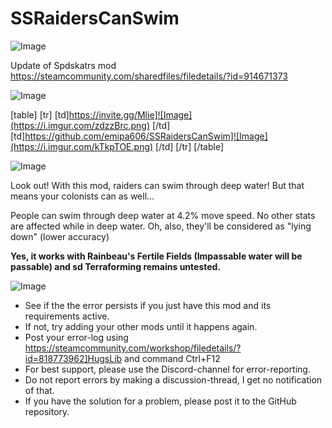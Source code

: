 # SSRaidersCanSwim

![Image](https://i.imgur.com/WAEzk68.png)

Update of Spdskatrs mod 
https://steamcommunity.com/sharedfiles/filedetails/?id=914671373

![Image](https://i.imgur.com/7Gzt3Rg.png)


[table]
	[tr]
		[td]https://invite.gg/Mlie]![Image](https://i.imgur.com/zdzzBrc.png)
[/td]
		[td]https://github.com/emipa606/SSRaidersCanSwim]![Image](https://i.imgur.com/kTkpTOE.png)
[/td]
	[/tr]
[/table]
	
![Image](https://i.imgur.com/NOW7jU1.png)


Look out! With this mod, raiders can swim through deep water! But that means your colonists can as well...

People can swim through deep water at 4.2% move speed. No other stats are affected while in deep water. Oh, also, they&apos;ll be considered as &quot;lying down&quot; (lower accuracy)

**Yes, it works with Rainbeau&apos;s Fertile Fields (Impassable water will be passable) and sd Terraforming remains untested.**


![Image](https://i.imgur.com/Rs6T6cr.png)



-  See if the the error persists if you just have this mod and its requirements active.
-  If not, try adding your other mods until it happens again.
-  Post your error-log using https://steamcommunity.com/workshop/filedetails/?id=818773962]HugsLib and command Ctrl+F12
-  For best support, please use the Discord-channel for error-reporting.
-  Do not report errors by making a discussion-thread, I get no notification of that.
-  If you have the solution for a problem, please post it to the GitHub repository.




